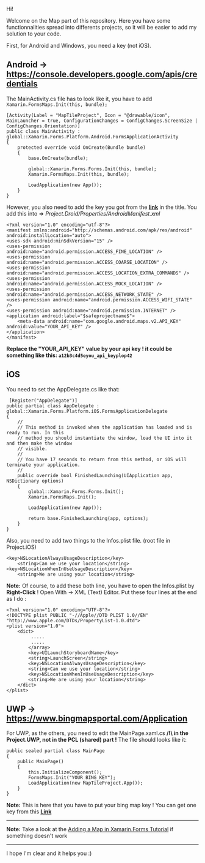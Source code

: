 Hi!

Welcome on the Map part of this repository. Here you have some functionnalities spread into differents projects, so it will be easier to add my solution to your code.

First, for Android and Windows, you need a key (not iOS).

## Android -> https://console.developers.google.com/apis/credentials

The MainActivity.cs file has to look like it, you have to add `Xamarin.FormsMaps.Init(this, bundle);`

    [Activity(Label = "MapTileProject", Icon = "@drawable/icon", MainLauncher = true, ConfigurationChanges = ConfigChanges.ScreenSize | ConfigChanges.Orientation)]
    public class MainActivity : global::Xamarin.Forms.Platform.Android.FormsApplicationActivity
    {
        protected override void OnCreate(Bundle bundle)
        {
            base.OnCreate(bundle);

            global::Xamarin.Forms.Forms.Init(this, bundle);
            Xamarin.FormsMaps.Init(this, bundle);

            LoadApplication(new App());
        }
    }

However, you also need to add the key you got from the **[link](https://console.developers.google.com/apis/credentials)** in the title. You add this into => *Project.Droid/Properties/AndroidManifest.xml*

    <?xml version="1.0" encoding="utf-8"?>
    <manifest xmlns:android="http://schemas.android.com/apk/res/android" android:installLocation="auto">
	<uses-sdk android:minSdkVersion="15" />
	<uses-permission android:name="android.permission.ACCESS_FINE_LOCATION" />
	<uses-permission android:name="android.permission.ACCESS_COARSE_LOCATION" />
	<uses-permission android:name="android.permission.ACCESS_LOCATION_EXTRA_COMMANDS" />
	<uses-permission android:name="android.permission.ACCESS_MOCK_LOCATION" />
	<uses-permission android:name="android.permission.ACCESS_NETWORK_STATE" />
	<uses-permission android:name="android.permission.ACCESS_WIFI_STATE" />
	<uses-permission android:name="android.permission.INTERNET" />
	<application android:label="$safeprojectname$">
        <meta-data android:name="com.google.android.maps.v2.API_KEY" android:value="YOUR_API_KEY" />
    </application>
    </manifest>

**Replace the "YOUR_API_KEY"  value by your api key ! it could be something like this: `a12b3c4d5eyou_api_keyplop42`**

## iOS

You need to set the AppDelegate.cs like that:

     [Register("AppDelegate")]
    public partial class AppDelegate : global::Xamarin.Forms.Platform.iOS.FormsApplicationDelegate
    {
        //
        // This method is invoked when the application has loaded and is ready to run. In this 
        // method you should instantiate the window, load the UI into it and then make the window
        // visible.
        //
        // You have 17 seconds to return from this method, or iOS will terminate your application.
        //
        public override bool FinishedLaunching(UIApplication app, NSDictionary options)
        {
            global::Xamarin.Forms.Forms.Init();
            Xamarin.FormsMaps.Init();

            LoadApplication(new App());

            return base.FinishedLaunching(app, options);
        }
    }

Also, you need to add two things to the Infos.plist file. (root file in Project.iOS)

    <key>NSLocationAlwaysUsageDescription</key>
        <string>Can we use your location</string>
    <key>NSLocationWhenInUseUsageDescription</key>
        <string>We are using your location</string>

**Note:** Of course, to add these  both line, you have to open the Infos.plist by **Right-Click** ! Open With -> XML (Text) Editor. Put these four lines at the end as I do :

    <?xml version="1.0" encoding="UTF-8"?>
    <!DOCTYPE plist PUBLIC "-//Apple//DTD PLIST 1.0//EN" "http://www.apple.com/DTDs/PropertyList-1.0.dtd">
    <plist version="1.0">
        <dict>
             .....
             .....
            </array>
            <key>UILaunchStoryboardName</key>
            <string>LaunchScreen</string>
            <key>NSLocationAlwaysUsageDescription</key>
            <string>Can we use your location</string>
            <key>NSLocationWhenInUseUsageDescription</key>
            <string>We are using your location</string>
        </dict>
    </plist>


## UWP -> https://www.bingmapsportal.com/Application

For UWP, as the others, you need to edit the MainPage.xaml.cs **/!\ in the Project.UWP, not in the PCL (shared) part !** The file should looks like it:

    public sealed partial class MainPage
    {
        public MainPage()
        {
            this.InitializeComponent();
            FormsMaps.Init("YOUR_BING_KEY");
            LoadApplication(new MapTileProject.App());
        }
    }

**Note:** This is here that you have to put your bing map key ! You can get one key from this **[Link](https://www.bingmapsportal.com/Application)**

----

**Note:** Take a look at the [Adding a Map in Xamarin.Forms Tutorial](https://developer.xamarin.com/guides/xamarin-forms/user-interface/map/) if something doesn't work

----

I hope I'm clear and it helps you :)